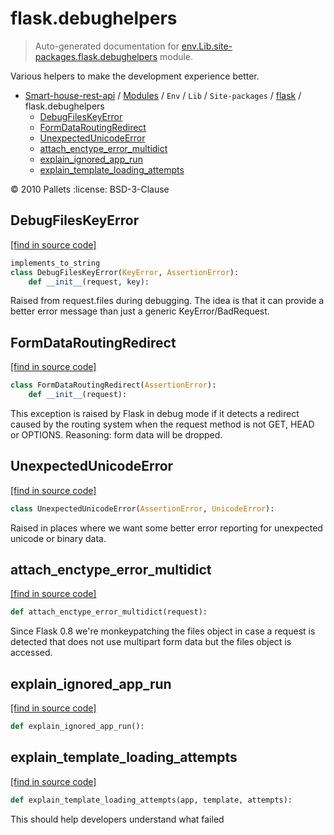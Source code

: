 # flask.debughelpers

> Auto-generated documentation for [env.Lib.site-packages.flask.debughelpers](..\..\..\..\..\env\Lib\site-packages\flask\debughelpers.py) module.

Various helpers to make the development experience better.

- [Smart-house-rest-api](..\..\..\..\README.md#description) / [Modules](..\..\..\..\MODULES.md#smart-house-rest-api-modules) / `Env` / `Lib` / `Site-packages` / [flask](index.md#flask) / flask.debughelpers
    - [DebugFilesKeyError](#debugfileskeyerror)
    - [FormDataRoutingRedirect](#formdataroutingredirect)
    - [UnexpectedUnicodeError](#unexpectedunicodeerror)
    - [attach_enctype_error_multidict](#attach_enctype_error_multidict)
    - [explain_ignored_app_run](#explain_ignored_app_run)
    - [explain_template_loading_attempts](#explain_template_loading_attempts)

:copyright: 2010 Pallets
:license: BSD-3-Clause

## DebugFilesKeyError

[[find in source code]](..\..\..\..\..\env\Lib\site-packages\flask\debughelpers.py#L27)

```python
implements_to_string
class DebugFilesKeyError(KeyError, AssertionError):
    def __init__(request, key):
```

Raised from request.files during debugging.  The idea is that it can
provide a better error message than just a generic KeyError/BadRequest.

## FormDataRoutingRedirect

[[find in source code]](..\..\..\..\..\env\Lib\site-packages\flask\debughelpers.py#L54)

```python
class FormDataRoutingRedirect(AssertionError):
    def __init__(request):
```

This exception is raised by Flask in debug mode if it detects a
redirect caused by the routing system when the request method is not
GET, HEAD or OPTIONS.  Reasoning: form data will be dropped.

## UnexpectedUnicodeError

[[find in source code]](..\..\..\..\..\env\Lib\site-packages\flask\debughelpers.py#L21)

```python
class UnexpectedUnicodeError(AssertionError, UnicodeError):
```

Raised in places where we want some better error reporting for
unexpected unicode or binary data.

## attach_enctype_error_multidict

[[find in source code]](..\..\..\..\..\env\Lib\site-packages\flask\debughelpers.py#L86)

```python
def attach_enctype_error_multidict(request):
```

Since Flask 0.8 we're monkeypatching the files object in case a
request is detected that does not use multipart form data but the files
object is accessed.

## explain_ignored_app_run

[[find in source code]](..\..\..\..\..\env\Lib\site-packages\flask\debughelpers.py#L172)

```python
def explain_ignored_app_run():
```

## explain_template_loading_attempts

[[find in source code]](..\..\..\..\..\env\Lib\site-packages\flask\debughelpers.py#L124)

```python
def explain_template_loading_attempts(app, template, attempts):
```

This should help developers understand what failed
